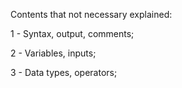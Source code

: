 Contents that not necessary explained:

1 - Syntax, output, comments;

2 - Variables, inputs;

3 - Data types, operators;
